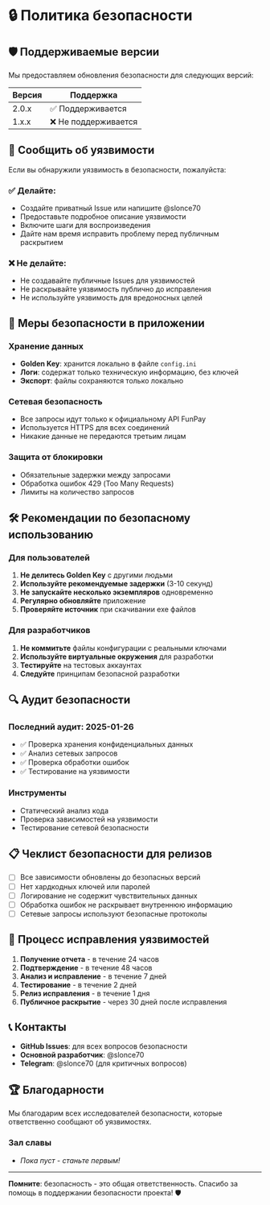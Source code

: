 # 🔒 Политика безопасности

## 🛡️ Поддерживаемые версии

Мы предоставляем обновления безопасности для следующих версий:

| Версия | Поддержка          |
| ------ | ------------------ |
| 2.0.x  | ✅ Поддерживается |
| 1.x.x  | ❌ Не поддерживается |

## 🚨 Сообщить об уязвимости

Если вы обнаружили уязвимость в безопасности, пожалуйста:

### ✅ Делайте:
- Создайте приватный Issue или напишите @slonce70
- Предоставьте подробное описание уязвимости
- Включите шаги для воспроизведения
- Дайте нам время исправить проблему перед публичным раскрытием

### ❌ Не делайте:
- Не создавайте публичные Issues для уязвимостей
- Не раскрывайте уязвимость публично до исправления
- Не используйте уязвимость для вредоносных целей

## 🔐 Меры безопасности в приложении

### Хранение данных
- **Golden Key**: хранится локально в файле `config.ini`
- **Логи**: содержат только техническую информацию, без ключей
- **Экспорт**: файлы сохраняются только локально

### Сетевая безопасность
- Все запросы идут только к официальному API FunPay
- Используется HTTPS для всех соединений
- Никакие данные не передаются третьим лицам

### Защита от блокировки
- Обязательные задержки между запросами
- Обработка ошибок 429 (Too Many Requests)
- Лимиты на количество запросов

## 🛠️ Рекомендации по безопасному использованию

### Для пользователей
1. **Не делитесь Golden Key** с другими людьми
2. **Используйте рекомендуемые задержки** (3-10 секунд)
3. **Не запускайте несколько экземпляров** одновременно
4. **Регулярно обновляйте** приложение
5. **Проверяйте источник** при скачивании exe файлов

### Для разработчиков
1. **Не коммитьте** файлы конфигурации с реальными ключами
2. **Используйте виртуальные окружения** для разработки
3. **Тестируйте** на тестовых аккаунтах
4. **Следуйте** принципам безопасной разработки

## 🔍 Аудит безопасности

### Последний аудит: 2025-01-26
- ✅ Проверка хранения конфиденциальных данных
- ✅ Анализ сетевых запросов
- ✅ Проверка обработки ошибок
- ✅ Тестирование на уязвимости

### Инструменты
- Статический анализ кода
- Проверка зависимостей на уязвимости
- Тестирование сетевой безопасности

## 📋 Чеклист безопасности для релизов

- [ ] Все зависимости обновлены до безопасных версий
- [ ] Нет хардкодных ключей или паролей
- [ ] Логирование не содержит чувствительных данных
- [ ] Обработка ошибок не раскрывает внутреннюю информацию
- [ ] Сетевые запросы используют безопасные протоколы

## 🚀 Процесс исправления уязвимостей

1. **Получение отчета** - в течение 24 часов
2. **Подтверждение** - в течение 48 часов
3. **Анализ и исправление** - в течение 7 дней
4. **Тестирование** - в течение 2 дней
5. **Релиз исправления** - в течение 1 дня
6. **Публичное раскрытие** - через 30 дней после исправления

## 📞 Контакты

- **GitHub Issues**: для всех вопросов безопасности
- **Основной разработчик**: @slonce70
- **Telegram**: @slonce70 (для критичных вопросов)

## 🏆 Благодарности

Мы благодарим всех исследователей безопасности, которые ответственно сообщают об уязвимостях.

### Зал славы
- *Пока пуст - станьте первым!*

---

**Помните**: безопасность - это общая ответственность. Спасибо за помощь в поддержании безопасности проекта! 🛡️